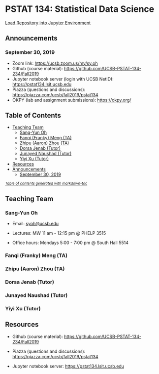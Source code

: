 # PSTAT 134: Statistical Data Science

[Load Repository into Jupyter Environment](https://pstat134.lsit.ucsb.edu/hub/user-redirect/git-pull?repo=https%3A%2F%2Fgithub.com%2FUCSB-PSTAT-134-234%2FFall2019&urlpath=tree%2FFall2019%2F)

## Announcements

### September 30, 2019

- Zoom link: https://ucsb.zoom.us/my/sy.oh
- Github (course material): https://github.com/UCSB-PSTAT-134-234/Fall2019
- Jupyter notebook server (login with UCSB NetID): https://pstat134.lsit.ucsb.edu  
- Piazza (questions and discussions): https://piazza.com/ucsb/fall2019/pstat134
- OKPY (lab and assignment submissions): https://okpy.org/  

## Table of Contents

- [Teaching Team](#teaching-team)
  * [Sang-Yun Oh](#sang-yun-oh)
  * [Fanqi (Franky) Meng (TA)](#fanqi--franky--meng--ta-)
  * [Zhipu (Aaron) Zhou (TA)](#zhipu--aaron--zhou--ta-)
  * [Dorsa Jenab (Tutor)](#dorsa-jenab--tutor-)
  * [Junayed Naushad (Tutor)](#junayed-naushad--tutor-)
  * [Yiyi Xu (Tutor)](#yiyi-xu--tutor-)
- [Resources](#resources)
- [Announcements](#announcements)
  * [September 30, 2019](#september-30--2019)

<small><i><a href='http://ecotrust-canada.github.io/markdown-toc/'>Table of contents generated with markdown-toc</a></i></small>

## Teaching Team

### Sang-Yun Oh

- Email: [syoh@ucsb.edu](mailto:syoh@ucsb.edu)

- Lectures: MW 11 am - 12:15 pm @ PHELP 3515

- Office hours: Mondays 5:00 - 7:00 pm @ South Hall 5514


### Fanqi (Franky) Meng (TA)

### Zhipu (Aaron) Zhou (TA)

### Dorsa Jenab (Tutor)

### Junayed Naushad (Tutor)

### Yiyi Xu (Tutor)

## Resources

- Github (course material): https://github.com/UCSB-PSTAT-134-234/Fall2019  

- Piazza (questions and discussions): https://piazza.com/ucsb/fall2019/pstat134

- Jupyter notebook server: https://pstat134.lsit.ucsb.edu  


